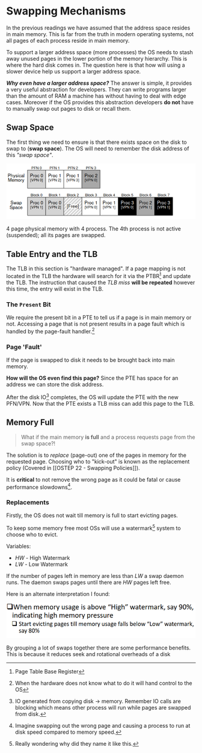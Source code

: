 # Swapping Mechanisms
In the previous readings we have assumed that the address space resides in main memory. This is far from the truth in modern operating systems, not all pages of each process reside in main memory. 

To support a larger address space (more processes) the OS needs to stash away unused pages in the lower portion of the memory hierarchy. This is where the hard disk comes in. The question here is that how will using a slower device help us support a larger address space. 

***Why even have a larger address space?***
The answer is simple, it provides a very useful abstraction for developers. They can write programs larger than the amount of RAM a machine has without having to deal with edge cases. Moreover if the OS provides this abstraction developers **do not** have to manually swap out pages to disk or recall them. 

## Swap Space
The first thing we need to ensure is that there exists space on the disk to swap to (**swap space**). The OS will need to remember the disk address of this *"swap space"*. 

![swap_space.png](../../../img/swap_space.png)

4 page physical memory with 4 process. The 4th process is not active (suspended); all its pages are swapped. 

## Table Entry and the TLB
The TLB in this section is "hardware managed". If a page mapping is not located in the TLB the hardware will search for it via the PTBR[^1] and update the TLB. The instruction that caused the *TLB miss* **will be repeated** however this time, the entry will exist in the TLB. 

### The `Present` Bit
We require the present bit in a PTE to tell us if a page is in main memory or not. Accessing a page that is not present results in a page fault which is handled by the page-fault handler.[^2] 

### Page 'Fault'
If the page is swapped to disk it needs to be brought back into main memory. 

**How will the OS even find this page?** Since the PTE has space for an address we can store the disk address. 

After the disk IO[^3] completes, the OS will update the PTE with the new PFN/VPN. Now that the PTE exists a TLB miss can add this page to the TLB. 

## Memory Full
> What if the main memory **is full** and a process requests page from the swap space?!

The solution is to *replace* (page-out) one of the pages in memory for the requested page. Choosing who to "kick-out" is known as the replacement policy (Covered in [[OSTEP 22 - Swapping Policies]]). 

It is **critical** to not remove the wrong page as it could be fatal or cause performance slowdowns[^4].  

### Replacements
Firstly, the OS does not wait till memory is full to start evicting pages.

To keep some memory free most OSs will use a watermark[^5] system to choose who to evict. 

Variables:
+ $HW$ - High Watermark
+ $LW$ - Low Watermark

If the number of pages left in memory are less than $LW$ a swap daemon runs. The daemon swaps pages until there are $HW$ pages left free. 

Here is an alternate interpretation I found:

![cs350_watermark](../../../img/cs350_watermark.png)

By grouping a lot of swaps together there are some performance benefits. This is because it reduces seek and rotational overheads of a disk

[^1]: Page Table Base Register
[^2]: When the hardware does not know what to do it will hand control to the OS
[^3]: IO generated from copying disk -> memory. Remember IO calls are blocking which means other process will run while pages are swapped from disk.
[^4]: Imagine swapping out the wrong page and causing a process to run at disk speed compared to memory speed. 
[^5]: Really wondering why did they name it like this. 

